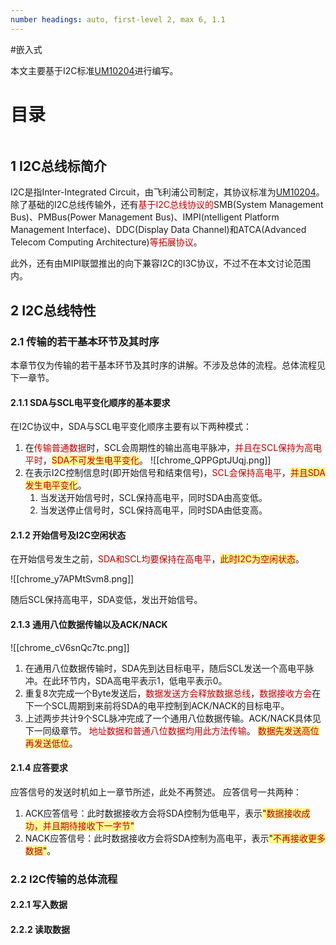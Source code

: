 ```yaml
---
number headings: auto, first-level 2, max 6, 1.1
---
```

#嵌入式 

本文主要基于I2C标准[UM10204](https://www.nxp.com/docs/en/user-guide/UM10204.pdf)进行编写。

# 目录

```toc
```

## 1 I2C总线标简介

I2C是指Inter-Integrated Circuit，由飞利浦公司制定，其协议标准为[UM10204](https://www.nxp.com/docs/en/user-guide/UM10204.pdf)。
除了基础的I2C总线传输外，还有<font color="#c00000">基于I2C总线协议的</font>SMB(System Management Bus)、PMBus(Power Management Bus)、IMPI(ntelligent Platform Management Interface)、DDC(Display Data Channel)和ATCA(Advanced Telecom Computing Architecture)<font color="#c00000">等拓展协议</font>。

此外，还有由MIPI联盟推出的向下兼容I2C的I3C协议，不过不在本文讨论范围内。

## 2 I2C总线特性

### 2.1 传输的若干基本环节及其时序

本章节仅为传输的若干基本环节及其时序的讲解。不涉及总体的流程。总体流程见下一章节。

#### 2.1.1 SDA与SCL电平变化顺序的基本要求

在I2C协议中，SDA与SCL电平变化顺序主要有以下两种模式：
1. 在<font color="#c00000">传输普通数据</font>时，SCL会周期性的输出高电平脉冲，<font color="#c00000">并且在SCL保持为高电平时</font>，<span style="background:#fff88f"><font color="#c00000">SDA不可发生电平变化</font></span>。
	![[chrome_QPPGptJUqj.png]]
2. 在表示I2C控制信息时(即开始信号和结束信号)，<font color="#c00000">SCL会保持高电平</font>，<span style="background:#fff88f"><font color="#c00000">并且SDA发生电平变化</font></span>。
	1. 当发送开始信号时，SCL保持高电平，同时SDA由高变低。
	2. 当发送停止信号时，SCL保持高电平，同时SDA由低变高。

#### 2.1.2 开始信号及I2C空闲状态

在开始信号发生之前，<font color="#c00000">SDA和SCL均要保持在高电平</font>，<span style="background:#fff88f"><font color="#c00000">此时I2C为空闲状态</font></span>。

![[chrome_y7APMtSvm8.png]]

随后SCL保持高电平，SDA变低，发出开始信号。

#### 2.1.3 通用八位数据传输以及ACK/NACK

![[chrome_cV6snQc7tc.png]]
1. 在通用八位数据传输时，SDA先到达目标电平，随后SCL发送一个高电平脉冲。在此环节内，SDA高电平表示1，低电平表示0。
2. 重复8次完成一个Byte发送后，<font color="#c00000">数据发送方会释放数据总线</font>，<font color="#c00000">数据接收方会</font>在下一个SCL周期到来前将SDA的电平控制到ACK/NACK的目标电平。
3. 上述两步共计9个SCL脉冲完成了一个通用八位数据传输。ACK/NACK具体见下一同级章节。
<font color="#c00000">地址数据和普通八位数据均用此方法传输</font>。
<span style="background:#fff88f"><font color="#c00000">数据先发送高位再发送低位</font></span>。

#### 2.1.4 应答要求

应答信号的发送时机如上一章节所述，此处不再赘述。
应答信号一共两种：
1. ACK应答信号：此时数据接收方会将SDA控制为低电平，表示<span style="background:#fff88f">"<font color="#c00000">数据接收成功，并且期待接收下一字节</font>"</span>
2. NACK应答信号：此时数据接收方会将SDA控制为高电平，表示<span style="background:#fff88f">"<font color="#c00000">不再接收更多数据</font>"</span>。

### 2.2 I2C传输的总体流程

#### 2.2.1 写入数据





#### 2.2.2 读取数据



